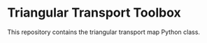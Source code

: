 # Triangular Transport Toolbox

This repository contains the triangular transport map Python class.
